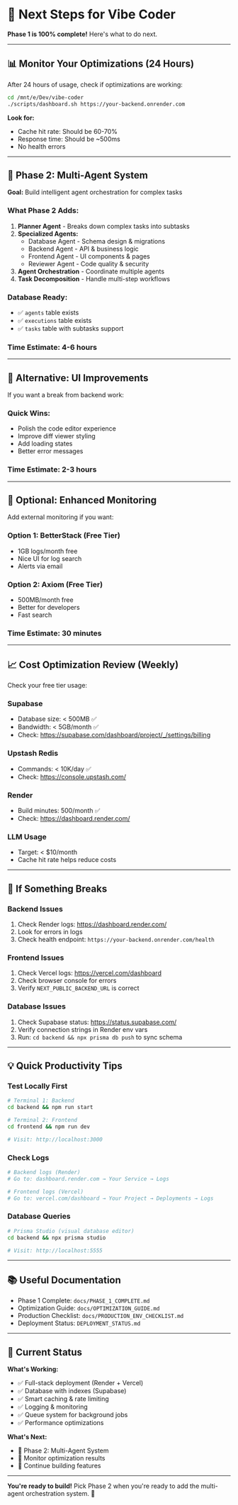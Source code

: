 # 🎯 Next Steps for Vibe Coder

**Phase 1 is 100% complete!** Here's what to do next.

---

## 📊 Monitor Your Optimizations (24 Hours)

After 24 hours of usage, check if optimizations are working:

```bash
cd /mnt/e/Dev/vibe-coder
./scripts/dashboard.sh https://your-backend.onrender.com
```

**Look for:**
- Cache hit rate: Should be 60-70%
- Response time: Should be ~500ms
- No health errors

---

## 🚀 Phase 2: Multi-Agent System

**Goal:** Build intelligent agent orchestration for complex tasks

### What Phase 2 Adds:
1. **Planner Agent** - Breaks down complex tasks into subtasks
2. **Specialized Agents:**
   - Database Agent - Schema design & migrations
   - Backend Agent - API & business logic
   - Frontend Agent - UI components & pages
   - Reviewer Agent - Code quality & security
3. **Agent Orchestration** - Coordinate multiple agents
4. **Task Decomposition** - Handle multi-step workflows

### Database Ready:
- ✅ `agents` table exists
- ✅ `executions` table exists
- ✅ `tasks` table with subtasks support

### Time Estimate: 4-6 hours

---

## 🎨 Alternative: UI Improvements

If you want a break from backend work:

### Quick Wins:
- Polish the code editor experience
- Improve diff viewer styling
- Add loading states
- Better error messages

### Time Estimate: 2-3 hours

---

## 🔧 Optional: Enhanced Monitoring

Add external monitoring if you want:

### Option 1: BetterStack (Free Tier)
- 1GB logs/month free
- Nice UI for log search
- Alerts via email

### Option 2: Axiom (Free Tier)
- 500MB/month free
- Better for developers
- Fast search

### Time Estimate: 30 minutes

---

## 📈 Cost Optimization Review (Weekly)

Check your free tier usage:

### Supabase
- Database size: < 500MB ✅
- Bandwidth: < 5GB/month ✅
- Check: https://supabase.com/dashboard/project/_/settings/billing

### Upstash Redis
- Commands: < 10K/day ✅
- Check: https://console.upstash.com/

### Render
- Build minutes: 500/month ✅
- Check: https://dashboard.render.com/

### LLM Usage
- Target: < $10/month
- Cache hit rate helps reduce costs

---

## 🐛 If Something Breaks

### Backend Issues
1. Check Render logs: https://dashboard.render.com/
2. Look for errors in logs
3. Check health endpoint: `https://your-backend.onrender.com/health`

### Frontend Issues
1. Check Vercel logs: https://vercel.com/dashboard
2. Check browser console for errors
3. Verify `NEXT_PUBLIC_BACKEND_URL` is correct

### Database Issues
1. Check Supabase status: https://status.supabase.com/
2. Verify connection strings in Render env vars
3. Run: `cd backend && npx prisma db push` to sync schema

---

## 💡 Quick Productivity Tips

### Test Locally First
```bash
# Terminal 1: Backend
cd backend && npm run start

# Terminal 2: Frontend
cd frontend && npm run dev

# Visit: http://localhost:3000
```

### Check Logs
```bash
# Backend logs (Render)
# Go to: dashboard.render.com → Your Service → Logs

# Frontend logs (Vercel)
# Go to: vercel.com/dashboard → Your Project → Deployments → Logs
```

### Database Queries
```bash
# Prisma Studio (visual database editor)
cd backend && npx prisma studio

# Visit: http://localhost:5555
```

---

## 📚 Useful Documentation

- Phase 1 Complete: `docs/PHASE_1_COMPLETE.md`
- Optimization Guide: `docs/OPTIMIZATION_GUIDE.md`
- Production Checklist: `docs/PRODUCTION_ENV_CHECKLIST.md`
- Deployment Status: `DEPLOYMENT_STATUS.md`

---

## 🎉 Current Status

**What's Working:**
- ✅ Full-stack deployment (Render + Vercel)
- ✅ Database with indexes (Supabase)
- ✅ Smart caching & rate limiting
- ✅ Logging & monitoring
- ✅ Queue system for background jobs
- ✅ Performance optimizations

**What's Next:**
- 🔄 Phase 2: Multi-Agent System
- 🔄 Monitor optimization results
- 🔄 Continue building features

---

**You're ready to build!** Pick Phase 2 when you're ready to add the multi-agent orchestration system. 🚀
